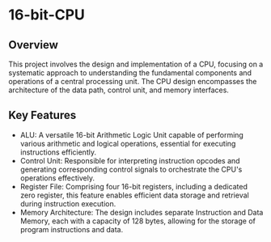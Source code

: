 # 16-bit-CPU
## Overview
This project involves the design and implementation of a CPU, focusing on a systematic approach to understanding the fundamental components and operations of a central processing unit. The CPU design encompasses the architecture of the data path, control unit, and memory interfaces. 

## Key Features
- ALU: A versatile 16-bit Arithmetic Logic Unit capable of performing various arithmetic and logical operations, essential for executing instructions efficiently.
- Control Unit: Responsible for interpreting instruction opcodes and generating corresponding control signals to orchestrate the CPU's operations effectively.
- Register File: Comprising four 16-bit registers, including a dedicated zero register, this feature enables efficient data storage and retrieval during instruction execution.
- Memory Architecture: The design includes separate Instruction and Data Memory, each with a capacity of 128 bytes, allowing for the storage of program instructions and data.
